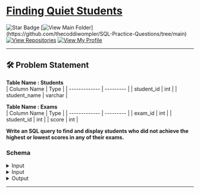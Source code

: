 # [Finding Quiet Students](https://leetcode.com/problems/find-the-quiet-students-in-all-exams/)

![Star Badge](https://img.shields.io/static/v1?label=%F0%9F%8C%9F&message=If%20Useful&style=flat&color=BC4E99)
[![View Main Folder](https://img.shields.io/badge/View-Main_Folder-971901?)](https://github.com/thecoddiwompler/SQL-Practice-Questions/tree/main)
[![View Repositories](https://img.shields.io/badge/View-My_Repositories-blue?logo=GitHub)](https://github.com/thecoddiwompler?tab=repositories)
[![View My Profile](https://img.shields.io/badge/View-My_Profile-green?logo=GitHub)](https://github.com/thecoddiwompler)

---

## 🛠️ Problem Statement

<b>Table Name : Students</b>
</br>
|  Column Name  | Type     |
| ------------- | --------- |
| student_id    | int       |
| student_name  | varchar   |

<b>Table Name : Exams</b>
</br>
|  Column Name  | Type     |
| ------------- | --------- |
| exam_id       | int       |
| student_id    | int       |
| score         | int       |

**Write an SQL query to find and display students who did not achieve the highest or lowest scores in any of their exams.**

### Schema

 <details>
<summary>
Input
</summary>

<b>Table Name : Students</b>

| student_id | student_name |
|------------|--------------|
| 1          | Daniel       |
| 2          | Jade         |
| 3          | Stella       |
| 4          | Jonathan     |
| 5          | Will         |

</br>
</details>

 <details>
<summary>
Input
</summary>

<b>Table Name : Exams</b>

| exam_id | student_id | score |
|---------|------------|-------|
| 10      | 1          | 70    |
| 10      | 2          | 80    |
| 10      | 3          | 90    |
| 20      | 1          | 80    |
| 30      | 1          | 70    |
| 30      | 3          | 80    |
| 30      | 4          | 90    |
| 40      | 1          | 60    |
| 40      | 2          | 70    |
| 40      | 4          | 80    |

</br>
</details>

<details>
<summary>Output</summary>

| student_id | student_name |
|------------|--------------|
| 2        | Jade         |

</details>

---
